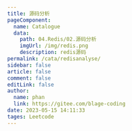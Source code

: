 ```yaml
---
title: 源码分析
pageComponent: 
  name: Catalogue
  data: 
    path: 04.Redis/02.源码分析
    imgUrl: /img/redis.png
    description: redis源码
permalink: /cata/redisanalyse/
sidebar: false
article: false
comment: false
editLink: false
author: 
  name: phan
  link: https://gitee.com/blage-coding
date: 2023-05-15 14:11:33
tages: Leetcode
---
```

